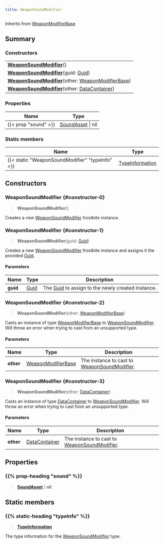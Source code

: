 ```yaml
---
title: WeaponSoundModifier
---
```


Inherits from [WeaponModifierBase](/vext/ref/fb/weaponmodifierbase)

## Summary

### Constructors

|  |
| --- |
| **[WeaponSoundModifier](#constructor-0)**() |
| **[WeaponSoundModifier](#constructor-1)**(guid: [Guid](/vext/ref/shared/type/guid)) |
| **[WeaponSoundModifier](#constructor-2)**(other: [WeaponModifierBase](/vext/ref/fb/weaponmodifierbase)) |
| **[WeaponSoundModifier](#constructor-3)**(other: [DataContainer](/vext/ref/shared/type/datacontainer)) |

### Properties

| Name | Type |
| ---- | ---- |
| {{< prop "sound" >}} | [SoundAsset](/vext/ref/fb/soundasset) \| nil |

### Static members

| Name | Type |
| ---- | ---- |
| {{< static "WeaponSoundModifier" "typeInfo" >}} | [TypeInformation](/vext/ref/shared/type/typeinformation) |

## Constructors

### WeaponSoundModifier {#constructor-0}

> **WeaponSoundModifier**()

Creates a new [WeaponSoundModifier](/vext/ref/fb/weaponsoundmodifier) frostbite instance.

### WeaponSoundModifier {#constructor-1}

> **WeaponSoundModifier**(guid: [Guid](/vext/ref/shared/type/guid))

Creates a new [WeaponSoundModifier](/vext/ref/fb/weaponsoundmodifier) frostbite instance and assigns it the provided [Guid](/vext/ref/shared/type/guid).

#### Parameters

| Name | Type | Description |
| ---- | ---- | ----------- |
| **guid** | [Guid](/vext/ref/shared/type/guid) | The [Guid](/vext/ref/shared/type/guid) to assign to the newly created instance. |

### WeaponSoundModifier {#constructor-2}

> **WeaponSoundModifier**(other: [WeaponModifierBase](/vext/ref/fb/weaponmodifierbase))

Casts an instance of type [WeaponModifierBase](/vext/ref/fb/weaponmodifierbase) to [WeaponSoundModifier](/vext/ref/fb/weaponsoundmodifier). Will throw an error when trying to cast from an unsupported type.

#### Parameters

| Name | Type | Description |
| ---- | ---- | ----------- |
| **other** | [WeaponModifierBase](/vext/ref/fb/weaponmodifierbase) | The instance to cast to [WeaponSoundModifier](/vext/ref/fb/weaponsoundmodifier). |

### WeaponSoundModifier {#constructor-3}

> **WeaponSoundModifier**(other: [DataContainer](/vext/ref/shared/type/datacontainer))

Casts an instance of type [DataContainer](/vext/ref/shared/type/datacontainer) to [WeaponSoundModifier](/vext/ref/fb/weaponsoundmodifier). Will throw an error when trying to cast from an unsupported type.

#### Parameters

| Name | Type | Description |
| ---- | ---- | ----------- |
| **other** | [DataContainer](/vext/ref/shared/type/datacontainer) | The instance to cast to [WeaponSoundModifier](/vext/ref/fb/weaponsoundmodifier). |

## Properties

### {{% prop-heading "sound" %}}

> **[SoundAsset](/vext/ref/fb/soundasset)** \| **nil**

## Static members

### {{% static-heading "typeInfo" %}}

> **[TypeInformation](/vext/ref/shared/type/typeinformation)**

The type information for the [WeaponSoundModifier](/vext/ref/fb/weaponsoundmodifier) type.


